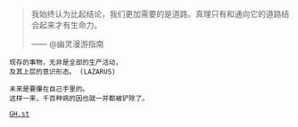 > 我始终认为比起结论，我们更加需要的是道路。真理只有和通向它的道路结合起来才有生命力。
> 
> —— @幽灵漫游指南
>  ​

~~~
现存的事物，无非是全部的生产活动，
及其上层的意识形态。 (LAZARUS)
~~~

~~~
未来是要攥在自己手里的。
这样一来，千百种病的因也就一并都被铲除了。
~~~

[`GH.st`](https://githubstatus.com/)
